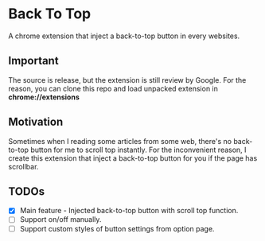 # Back To Top

A chrome extension that inject a back-to-top button in every websites.

## Important

The source is release, but the extension is still review by Google.
For the reason, you can clone this repo and load unpacked extension in **chrome://extensions**

## Motivation

Sometimes when I reading some articles from some web, there's no back-to-top button for me to scroll top instantly.
For the inconvenient reason, I create this extension that inject a back-to-top button for you if the page has scrollbar.

## TODOs

- [x] Main feature - Injected back-to-top button with scroll top function.
- [ ] Support on/off manually.
- [ ] Support custom styles of button settings from option page.
